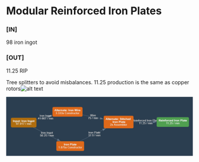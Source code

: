 # Modular Reinforced Iron Plates

### [IN]
98 iron ingot

### [OUT]
11.25 RIP

Tree splitters to avoid misbalances. 11.25 production is the same as copper rotors![alt text](image.png)

![Calculator](calculator.png)